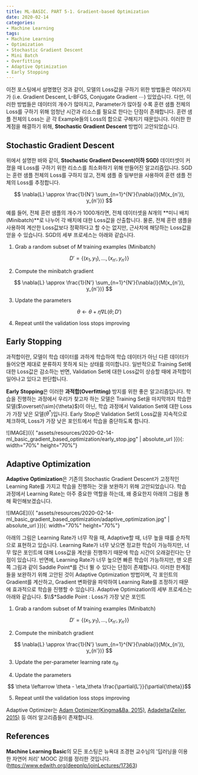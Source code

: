 ```yaml
---
title: ML-BASIC. PART 5-1. Gradient-based Optimization
date: 2020-02-14
categories:
- Machine Learning
tags:
- Machine Learning
- Optimization
- Stochastic Gradient Descent
- Mini Batch
- Overfitting
- Adaptive Optimization
- Early Stopping
---
```


이전 포스팅에서 설명했던 것과 같이, 모델의 Loss값을 구하기 위한 방법들은 여러가지가 (i.e. Gradient Descent, L-BFGS, Conjugate Gradient $\cdots$) 있었습니다. 다만, 이러한 방법들은 데이터의 개수가 많아지고, Parameter가 많아질 수록 훈련 샘플 전체의 Loss를 구하기 위해 엄청난 시간과 리소스를 필요로 한다는 단점이 존재합니다. 훈련 샘플 전체의 Loss는 곧 각 Example들의 Loss의 합으로 구해지기 때문입니다. 이러한 한계점을 해결하기 위해, **Stochastic Gradient Descent** 방법이 고안되었습니다. 

## Stochastic Gradient Descent
위에서 설명한 바와 같이, **Stochastic Gradient Descent(이하 SGD)** 데이터셋이 커졌을 때 Loss를 구하기 위한 리소스를 최소화하기 위해 만들어진 알고리즘입니다. SGD는 훈련 샘플 전체의 Loss를 구하지 않고, 전체 샘플 중 일부만을 사용하여 훈련 샘플 전체의 Loss를 추정합니다. 

$$ \nabla{L} \approx \frac{1}{N'} \sum_{n=1}^{N'}{\nabla{l}(M(x_{n'}), y_{n'})} $$

예를 들어, 전체 훈련 샘플의 개수가 1000개라면, 전체 데이터셋을 $N$개의 **미니 배치(Minibatch)**로 나누어 각 배치에 대한 Loss값을 산출합니다. 물론, 전체 훈련 샘플을 사용하여 계산한 Loss값보다 정확하다고 할 수는 없지만, 근사치에 해당하는 Loss값을 얻을 수 있습니다. SGD의 세부 프로세스는 아래와 같습니다.

1. Grab a random subset of $M$ training examples (Minibatch)

$$ D' = \{ (x_1, y_1), \dots , (x_{n'}, y_{n'}) \}$$

2. Compute the minibatch gradient

$$ \nabla{L} \approx \frac{1}{N'} \sum_{n=1}^{N'}{\nabla{l}(M(x_{n'}), y_{n'})} $$

3. Update the parameters

$$ \theta \leftarrow \theta + \eta \nabla L(\theta;D') $$

4. Repeat until the validation loss stops improving

## Early Stopping
과적합이란, 모델이 학습 데이터를 과하게 학습하여 학습 데이터가 아닌 다른 데이터가 들어오면 제대로 분류하지 못하게 되는 상태를 의미합니다. 일반적으로 Training Set에 대한 Loss값은 감소하는 반면, Validation Set에 대한 Loss값이 상승할 때에 과적합이 일어나고 있다고 판단합니다.

**Early Stopping**은 이러한 **과적합(Overfitting)** 방지를 위한 좋은 알고리즘입니다. 학습을 진행하는 과정에서 우리가 찾고자 하는 모델은 Training Set을 마지막까지 학습한 모델($\overset{\sim}{\theta}$)이 아닌, 학습 과정에서 Validation Set에 대한 Loss가 가장 낮은 모델($\theta^{*}$)입니다. Early Stop은 Validation Set의 Loss값을 지속적으로 체크하여, Loss가 가장 낮은 포인트에서 학습을 중단하도록 합니다. 

![IMAGE]({{ "assets/resources/2020-02-14-ml_basic_gradient_based_optimization/early_stop.jpg" | absolute_url }}){: width="70%" height="70%"}

## Adaptive Optimization
**Adaptive Optimization**은 기존의 Stochastic Gradient Descent가 고정적인 Learning Rate를 가지고 학습을 진행하는 것을 보완하기 위해 고안되었습니다. 학습 과정에서 Learning Rate는 아주 중요한 역할을 하는데, 왜 중요한지 아래의 그림을 통해 확인해보겠습니다.

![IMAGE]({{ "assets/resources/2020-02-14-ml_basic_gradient_based_optimization/adaptive_optimization.jpg" | absolute_url }}){: width="70%" height="70%"}

아래의 그림은 Learning Rate가 너무 작을 때, Adaptive할 때, 너무 높을 때를 순차적으로 표현하고 있습니다. Learning Rate가 너무 낮으면 정교한 학습이 가능하지만, 너무 많은 포인트에 대해 Loss값을 계산을 진행하기 때문에 학습 시간이 오래걸린다는 단점이 있습니다. 반면에, Learning Rate가 너무 높으면 빠른 학습이 가능하지만, 맨 오른쪽 그림과 같이 Saddle Point*를 건너 뛸 수 있다는 단점이 존재합니다. 이러한 한계점들을 보완하기 위해 고안된 것이 Adaptive Optimization 방법이며, 각 포인트의 Gradient를 계산하고, Gradient 변화량을 파악하여 Learning Rate를 조정하기 때문에 효과적으로 학습을 진행할 수 있습니다. Adaptive Optimization의 세부 프로세스는 아래와 같습니다.
$\\$*Saddle Point : Loss가 가장 낮은 포인트

1. Grab a random subset of $M$ training examples (Minibatch)

$$ D' = \{ (x_1, y_1), \dots , (x_{n'}, y_{n'}) \}$$

2. Compute the minibatch gradient

$$ \nabla{L} \approx \frac{1}{N'} \sum_{n=1}^{N'}{\nabla{l}(M(x_{n'}), y_{n'})} $$

3. Update the per-parameter learning rate $\eta_\theta$

4. Update the parameters

$$ \theta \leftarrow \theta - \eta_\theta \frac{\partial{L'}}{\partial{\theta}}$$

5. Repeat until the validation loss stops improving

Adaptive Optimizer는 [Adam Optimizer(Kingma&Ba, 2015)][adam], [Adadelta(Zeiler, 2015)][adadelta] 등 여러 알고리즘들이 존재합니다.

## References
**Machine Learning Basic**의 모든 포스팅은 뉴욕대 조경현 교수님의 '딥러닝을 이용한 자연어 처리' MOOC 강의를 정리한 것입니다. (https://www.edwith.org/deepnlp/joinLectures/17363)

[adam]: https://arxiv.org/abs/1412.6980
[adadelta]: https://arxiv.org/abs/1212.5701
